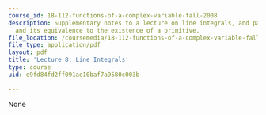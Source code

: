 ```yaml
---
course_id: 18-112-functions-of-a-complex-variable-fall-2008
description: Supplementary notes to a lecture on line integrals, and path independence
  and its equivalence to the existence of a primitive.
file_location: /coursemedia/18-112-functions-of-a-complex-variable-fall-2008/e9fd84fd2ff091ae10baf7a9580c003b_lecture8.pdf
file_type: application/pdf
layout: pdf
title: 'Lecture 8: Line Integrals'
type: course
uid: e9fd84fd2ff091ae10baf7a9580c003b

---
```

None